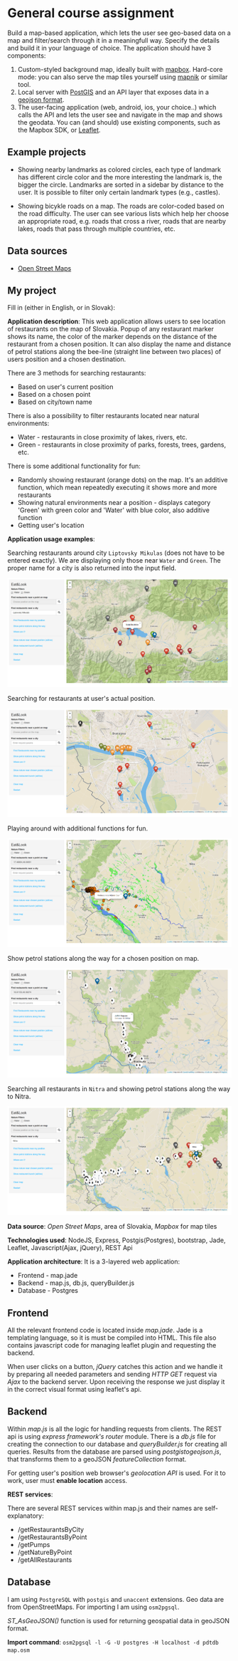 # General course assignment

Build a map-based application, which lets the user see geo-based data on a map and filter/search through it in a meaningfull way. Specify the details and build it in your language of choice. The application should have 3 components:

1. Custom-styled background map, ideally built with [mapbox](http://mapbox.com). Hard-core mode: you can also serve the map tiles yourself using [mapnik](http://mapnik.org/) or similar tool.
2. Local server with [PostGIS](http://postgis.net/) and an API layer that exposes data in a [geojson format](http://geojson.org/).
3. The user-facing application (web, android, ios, your choice..) which calls the API and lets the user see and navigate in the map and shows the geodata. You can (and should) use existing components, such as the Mapbox SDK, or [Leaflet](http://leafletjs.com/).

## Example projects

- Showing nearby landmarks as colored circles, each type of landmark has different circle color and the more interesting the landmark is, the bigger the circle. Landmarks are sorted in a sidebar by distance to the user. It is possible to filter only certain landmark types (e.g., castles).

- Showing bicykle roads on a map. The roads are color-coded based on the road difficulty. The user can see various lists which help her choose an appropriate road, e.g. roads that cross a river, roads that are nearby lakes, roads that pass through multiple countries, etc.

## Data sources

- [Open Street Maps](https://www.openstreetmap.org/)

## My project

Fill in (either in English, or in Slovak):

**Application description**: This web application allows users to see location of restaurants on  the map of Slovakia.  Popup of any restaurant marker shows its name, the color of the marker depends on the distance of the restaurant from a chosen position.  It can also display the name and distance of petrol stations along the bee-line (straight line between two places) of users position and a chosen destination.

There are 3  methods for searching restaurants:
- Based on user's current position
- Based on a chosen point
- Based on city/town name

There is also a possibility to filter restaurants located near natural environments:
- Water \- restaurants in  close proximity of lakes, rivers, etc.
- Green \- restaurants in close proximity of parks, forests, trees, gardens, etc.

There is some additional functionality for fun:
- Randomly showing restaurant (orange dots) on the map. It's an additive function, which mean repeatedly executing it shows more and more restaurants
- Showing natural environments near a position \- displays category 'Green' with green color and 'Water' with blue color, also additive function
- Getting user's location

**Application usage examples**:

Searching restaurants around city `Liptovsky Mikulas` (does not have to be entered exactly). We are displaying only those near `Water` and `Green`. The proper name for a city is also returned into the input field.

![Screenshot](pic1.jpg)

Searching for restaurants at user's actual position.

![Screenshot](pic2.png)

Playing around with additional functions for fun.

![Screenshot](pic3.png)

Show petrol stations along the way for a chosen position on map.

![Screenshot](pic4.png)

Searching  all restaurants in `Nitra`  and showing petrol stations along the way to Nitra.

![Screenshot](pic5.png)

**Data source**: *Open Street Maps*, area of Slovakia, *Mapbox* for map tiles

**Technologies used**: NodeJS, Express, Postgis(Postgres), bootstrap,  Jade, Leaflet, Javascript(Ajax, jQuery), REST Api

**Application architecture**:
It is a 3-layered web application:
- Frontend \- map.jade
- Backend \- map.js, db.js, queryBuilder.js
- Database \- Postgres

## Frontend

All the relevant frontend code is located inside *map.jade*. Jade is a templating language, so it is must be compiled into HTML. This file also contains javascript code for managing leaflet plugin and requesting the backend.

When user clicks on a button, *jQuery* catches this action and we handle it by preparing all needed parameters and sending  *HTTP GET* request via *Ajax* to the backend server. Upon receiving the response we just display it in the correct visual format using leaflet's api.

## Backend

Within *map.js* is all the logic for handling requests from clients. The REST api is using *express framework's router* module. There is a *db.js* file for creating the connection to our database and  *queryBuilder.js* for creating all queries. Results from the database are parsed using *postgistogeojson.js*, that transforms them to a geoJSON  *featureCollection*  format.

For getting user's position web browser's *geolocation API* is used. For it to work, user must **enable location** access.

**REST services**:

There are several REST services within map.js and their names are self-explanatory:
- /getRestaurantsByCity
- /getRestaurantsByPoint
- /getPumps
- /getNatureByPoint
- /getAllRestaurants


## Database

I am using `PostgreSQL` with `postgis`  and `unaccent` extensions. Geo data are from OpenStreetMaps. For importing I am using `osm2pgsql`.

*ST_AsGeoJSON()* function is used for returning geospatial data in geoJSON format.

**Import command**: ``osm2pgsql -l -G -U postgres -H localhost -d pdtdb map.osm``